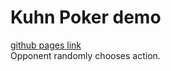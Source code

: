 # Kuhn Poker demo
[github pages link](https://watarum00.github.io/kuhn-demo/)\
Opponent randomly chooses action.